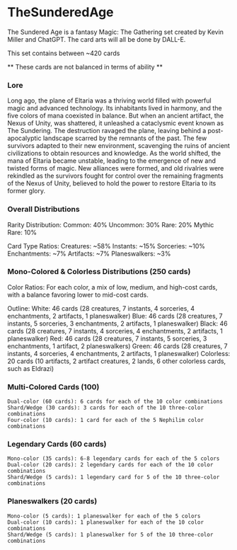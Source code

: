 # TheSunderedAge

The Sundered Age is a fantasy Magic: The Gathering set created by Kevin Miller and ChatGPT.
The card arts will all be done by DALL-E.

This set contains between ~420 cards 

** These cards are not balanced in terms of ability **

### Lore
Long ago, the plane of Eltaria was a thriving world filled with powerful magic and advanced technology. Its inhabitants lived in harmony, and the five colors of mana coexisted in balance. But when an ancient artifact, the Nexus of Unity, was shattered, it unleashed a cataclysmic event known as The Sundering. The destruction ravaged the plane, leaving behind a post-apocalyptic landscape scarred by the remnants of the past. The few survivors adapted to their new environment, scavenging the ruins of ancient civilizations to obtain resources and knowledge. As the world shifted, the mana of Eltaria became unstable, leading to the emergence of new and twisted forms of magic. New alliances were formed, and old rivalries were rekindled as the survivors fought for control over the remaining fragments of the Nexus of Unity, believed to hold the power to restore Eltaria to its former glory.

### Overall Distributions
Rarity Distribution:
    	Common: 40%
    	Uncommon: 30%
    	Rare: 20%
    	Mythic Rare: 10%

Card Type Ratios:
    	Creatures: ~58%
    	Instants: ~15%
    	Sorceries: ~10%
    	Enchantments: ~7%
    	Artifacts: ~7%
    	Planeswalkers: ~3%
### Mono-Colored & Colorless Distributions (250 cards)

Color Ratios: For each color, a mix of low, medium, and high-cost cards, with a balance favoring lower to mid-cost cards.

Outline:
	White: 46 cards (28 creatures, 7 instants, 4 sorceries, 4 enchantments, 2 artifacts, 1 planeswalker)
	Blue: 46 cards (28 creatures, 7 instants, 5 sorceries, 3 enchantments, 2 artifacts, 1 planeswalker)
	Black: 46 cards (28 creatures, 7 instants, 4 sorceries, 4 enchantments, 2 artifacts, 1 planeswalker)
	Red: 46 cards (28 creatures, 7 instants, 5 sorceries, 3 enchantments, 1 artifact, 2 planeswalkers)
	Green: 46 cards (28 creatures, 7 instants, 4 sorceries, 4 enchantments, 2 artifacts, 1 planeswalker)
	Colorless: 20 cards (10 artifacts, 2 artifact creatures, 2 lands, 6 other colorless cards, such as Eldrazi)


### Multi-Colored Cards (100)
    Dual-color (60 cards): 6 cards for each of the 10 color combinations
    Shard/Wedge (30 cards): 3 cards for each of the 10 three-color combinations
    Four-color (10 cards): 1 card for each of the 5 Nephilim color combinations

### Legendary Cards (60 cards)
    Mono-color (35 cards): 6-8 legendary cards for each of the 5 colors
    Dual-color (20 cards): 2 legendary cards for each of the 10 color combinations
    Shard/Wedge (5 cards): 1 legendary card for 5 of the 10 three-color combinations

### Planeswalkers (20 cards)
    Mono-color (5 cards): 1 planeswalker for each of the 5 colors
    Dual-color (10 cards): 1 planeswalker for each of the 10 color combinations
    Shard/Wedge (5 cards): 1 planeswalker for 5 of the 10 three-color combinations
